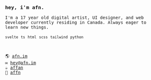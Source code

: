 <samp>
    <h3>hey, i'm afn.</h3>
    I'm a 17 year old digital artist, UI designer, and web developer currently residing in Canada. Always eager to learn new things. 
    <br />
    <br />
    <code>svelte</code> <code>ts</code> <code>html</code> <code>scss</code> <code>tailwind</code> <code>python</code>
    <br />
    <br />
    <h2></h2>
    🌎 <a href="https://afn.im" target="_blank">afn.im</a>
    <br/>
    ✉️ <a href="mailto:hey@afn.im" target="_blank">hey@afn.im</a>
    <br/>
    ☕️ <a href="https://ko-fi.com/affan" target="_blank">affan</a>
    <br/>
    💬 <a href="https://discord.com/users/420043923822608384" target="_blank">affn</a>
</samp>
